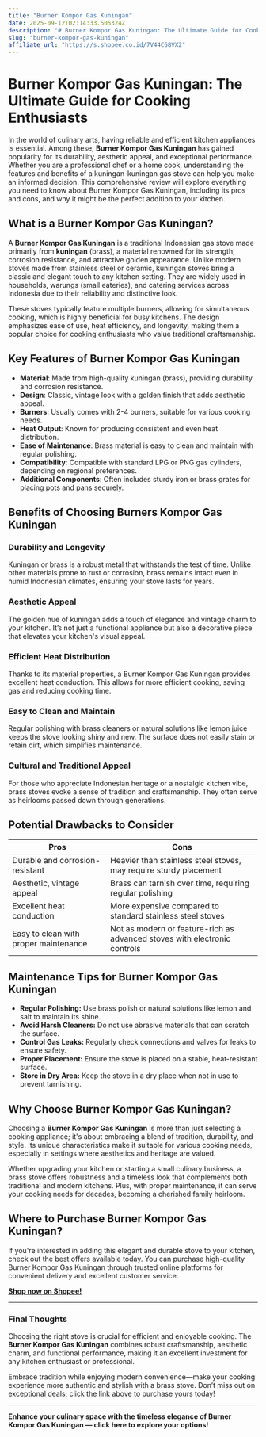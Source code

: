 ```yaml
---
title: "Burner Kompor Gas Kuningan"
date: 2025-09-12T02:14:33.505324Z
description: "# Burner Kompor Gas Kuningan: The Ultimate Guide for Cooking Enthusiasts..."
slug: "burner-kompor-gas-kuningan"
affiliate_url: "https://s.shopee.co.id/7V44C68VX2"
---
```

# Burner Kompor Gas Kuningan: The Ultimate Guide for Cooking Enthusiasts

In the world of culinary arts, having reliable and efficient kitchen appliances is essential. Among these, **Burner Kompor Gas Kuningan** has gained popularity for its durability, aesthetic appeal, and exceptional performance. Whether you are a professional chef or a home cook, understanding the features and benefits of a kuningan-kuningan gas stove can help you make an informed decision. This comprehensive review will explore everything you need to know about Burner Kompor Gas Kuningan, including its pros and cons, and why it might be the perfect addition to your kitchen.

## What is a Burner Kompor Gas Kuningan?

A **Burner Kompor Gas Kuningan** is a traditional Indonesian gas stove made primarily from **kuningan** (brass), a material renowned for its strength, corrosion resistance, and attractive golden appearance. Unlike modern stoves made from stainless steel or ceramic, kuningan stoves bring a classic and elegant touch to any kitchen setting. They are widely used in households, warungs (small eateries), and catering services across Indonesia due to their reliability and distinctive look.

These stoves typically feature multiple burners, allowing for simultaneous cooking, which is highly beneficial for busy kitchens. The design emphasizes ease of use, heat efficiency, and longevity, making them a popular choice for cooking enthusiasts who value traditional craftsmanship.

## Key Features of Burner Kompor Gas Kuningan

- **Material**: Made from high-quality kuningan (brass), providing durability and corrosion resistance.
- **Design**: Classic, vintage look with a golden finish that adds aesthetic appeal.
- **Burners**: Usually comes with 2-4 burners, suitable for various cooking needs.
- **Heat Output**: Known for producing consistent and even heat distribution.
- **Ease of Maintenance**: Brass material is easy to clean and maintain with regular polishing.
- **Compatibility**: Compatible with standard LPG or PNG gas cylinders, depending on regional preferences.
- **Additional Components**: Often includes sturdy iron or brass grates for placing pots and pans securely.

## Benefits of Choosing Burners Kompor Gas Kuningan

### Durability and Longevity

Kuningan or brass is a robust metal that withstands the test of time. Unlike other materials prone to rust or corrosion, brass remains intact even in humid Indonesian climates, ensuring your stove lasts for years.

### Aesthetic Appeal

The golden hue of kuningan adds a touch of elegance and vintage charm to your kitchen. It’s not just a functional appliance but also a decorative piece that elevates your kitchen's visual appeal.

### Efficient Heat Distribution

Thanks to its material properties, a Burner Kompor Gas Kuningan provides excellent heat conduction. This allows for more efficient cooking, saving gas and reducing cooking time.

### Easy to Clean and Maintain

Regular polishing with brass cleaners or natural solutions like lemon juice keeps the stove looking shiny and new. The surface does not easily stain or retain dirt, which simplifies maintenance.

### Cultural and Traditional Appeal

For those who appreciate Indonesian heritage or a nostalgic kitchen vibe, brass stoves evoke a sense of tradition and craftsmanship. They often serve as heirlooms passed down through generations.

## Potential Drawbacks to Consider

| Pros | Cons |
|---------|-------------------------------------------------------------------------|
| Durable and corrosion-resistant | Heavier than stainless steel stoves, may require sturdy placement |
| Aesthetic, vintage appeal | Brass can tarnish over time, requiring regular polishing |
| Excellent heat conduction | More expensive compared to standard stainless steel stoves |
| Easy to clean with proper maintenance | Not as modern or feature-rich as advanced stoves with electronic controls |

## Maintenance Tips for Burner Kompor Gas Kuningan

- **Regular Polishing:** Use brass polish or natural solutions like lemon and salt to maintain its shine.
- **Avoid Harsh Cleaners:** Do not use abrasive materials that can scratch the surface.
- **Control Gas Leaks:** Regularly check connections and valves for leaks to ensure safety.
- **Proper Placement:** Ensure the stove is placed on a stable, heat-resistant surface.
- **Store in Dry Area:** Keep the stove in a dry place when not in use to prevent tarnishing.

## Why Choose Burner Kompor Gas Kuningan?

Choosing a **Burner Kompor Gas Kuningan** is more than just selecting a cooking appliance; it's about embracing a blend of tradition, durability, and style. Its unique characteristics make it suitable for various cooking needs, especially in settings where aesthetics and heritage are valued.

Whether upgrading your kitchen or starting a small culinary business, a brass stove offers robustness and a timeless look that complements both traditional and modern kitchens. Plus, with proper maintenance, it can serve your cooking needs for decades, becoming a cherished family heirloom.

## Where to Purchase Burner Kompor Gas Kuningan?

If you're interested in adding this elegant and durable stove to your kitchen, check out the best offers available today. You can purchase high-quality Burner Kompor Gas Kuningan through trusted online platforms for convenient delivery and excellent customer service.

**[Shop now on Shopee!](https://s.shopee.co.id/7V44C68VX2)**

---

### Final Thoughts

Choosing the right stove is crucial for efficient and enjoyable cooking. The **Burner Kompor Gas Kuningan** combines robust craftsmanship, aesthetic charm, and functional performance, making it an excellent investment for any kitchen enthusiast or professional.

Embrace tradition while enjoying modern convenience—make your cooking experience more authentic and stylish with a brass stove. Don’t miss out on exceptional deals; click the link above to purchase yours today!

---

**Enhance your culinary space with the timeless elegance of Burner Kompor Gas Kuningan — click here to explore your options!**